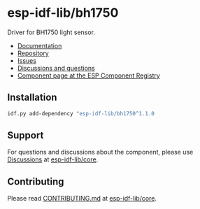 # esp-idf-lib/bh1750

Driver for BH1750 light sensor.

* [Documentation](https://esp-idf-lib.github.io/bh1750/)
* [Repository](https://github.com/esp-idf-lib/bh1750)
* [Issues](https://github.com/esp-idf-lib/bh1750/issues)
* [Discussions and questions](https://github.com/esp-idf-lib/core/discussions)
* [Component page at the ESP Component Registry](https://components.espressif.com/components/esp-idf-lib/bh1750)

## Installation

```sh
idf.py add-dependency "esp-idf-lib/bh1750^1.1.0
```

## Support

For questions and discussions about the component, please use
[Discussions](https://github.com/esp-idf-lib/core/discussions)
at [esp-idf-lib/core](https://github.com/esp-idf-lib/core).

## Contributing

Please read [CONTRIBUTING.md](https://github.com/esp-idf-lib/core/blob/main/CONTRIBUTING.md)
at [esp-idf-lib/core](https://github.com/esp-idf-lib/core).
